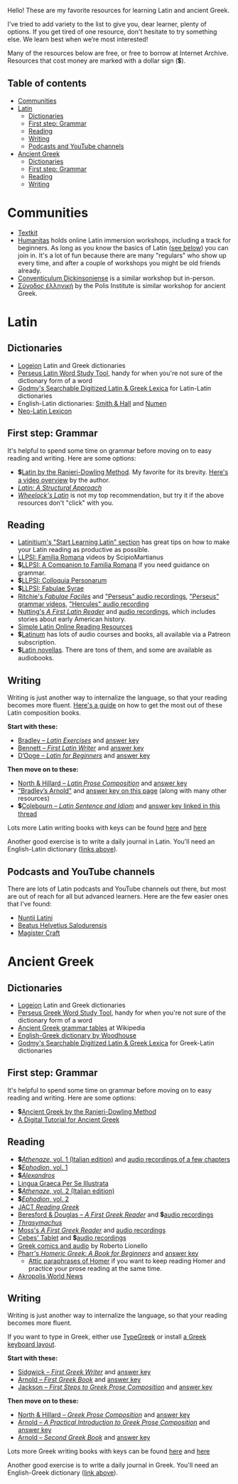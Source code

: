 Hello! These are my favorite resources for learning Latin and ancient Greek.

I've tried to add variety to the list to give you, dear learner, plenty of options. If you get tired of one resource, don't hesitate to try something else. We learn best when we’re most interested!

Many of the resources below are free, or free to borrow at Internet Archive. Resources that cost money are marked with a dollar sign (💲).

## Table of contents
- [Communities](#communities)
- [Latin](#latin)
  - [Dictionaries](#dictionaries)
  - [First step: Grammar](#first-step-grammar)
  - [Reading](#reading)
  - [Writing](#writing)
  - [Podcasts and YouTube channels](#podcasts-and-youtube-channels)
- [Ancient Greek](#ancient-greek)
  - [Dictionaries](#dictionaries-1)
  - [First step: Grammar](#first-step-grammar-1)
  - [Reading](#reading-1)
  - [Writing](#writing-1)

# Communities

- [Textkit](https://www.textkit.com/greek-latin-forum/)
- [Humanitas](https://www.conventiculum.com/2023-english) holds online Latin immersion workshops, including a track for beginners. As long as you know the basics of Latin ([see below](#first-step-grammar)) you can join in. It's a lot of fun because there are many "regulars" who show up every time, and after a couple of workshops you might be old friends already.
- [Conventiculum Dickinsoniense](https://blogs.dickinson.edu/dcc/2022/11/09/conventiculum-dickinsoniense-2023/) is a similar workshop but in-person.
- [Σύνοδος ἑλληνική](https://www.polisjerusalem.org/program/2022-synodos-hellenikos-%E1%BC%91%CE%BB%CE%BB%CE%B7%CE%BD%CE%B9%CE%BA%E1%BD%B8%CF%82-%CF%83%CF%8D%CE%BD%CE%BF%CE%B4%CE%BF%CF%82) by the Polis Institute is similar workshop for ancient Greek.

# Latin

## Dictionaries

- [Logeion](https://logeion.uchicago.edu) Latin and Greek dictionaries
- [Perseus Latin Word Study Tool](https://www.perseus.tufts.edu/hopper/morph?la=latin), handy for when you're not sure of the dictionary form of a word
- [Godmy's Searchable Digitized Latin & Greek Lexica](http://lexica.linguax.com/) for Latin-Latin dictionaries
- English-Latin dictionaries: [Smith & Hall](https://latinitium.com/latin-dictionaries/) and [Numen](https://latinlexicon.org/search_english.php)
- [Neo-Latin Lexicon](https://neolatinlexicon.org/adumbratio-old/)

## First step: Grammar

It's helpful to spend some time on grammar before moving on to easy reading and writing. Here are some options:

- 💲[Latin by the Ranieri-Dowling Method](https://luke-ranieri.myshopify.com/products/latin-by-the-ranieri-dowling-method-latin-summary-of-forms-of-nouns-verbs-adjectives-pronouns-audio-grammar-tables). My favorite for its brevity. [Here's a video overview](https://www.youtube.com/watch?v=_yflqUWKVVc) by the author.
- [*Latin: A Structural Approach*](https://archive.org/details/latinstructurala00swee)
- [*Wheelock's Latin*](https://archive.org/details/wheelockslatin0000whee) is not my top recommendation, but try it if the above resources don't "click" with you.

## Reading

- [Latinitium's "Start Learning Latin" section](https://latinitium.com/#startlearninglatin) has great tips on how to make your Latin reading as productive as possible.
- [LLPSI: Familia Romana](https://www.youtube.com/playlist?list=PLU1WuLg45SiyrXahjvFahDuA060P487pV) videos by ScipioMartianus
- 💲[LLPSI: A Companion to Familia Romana](https://hackettpublishing.com/lingua-latina-per-se-illustrata-series/lingua-latina-a-companion-to-familia-romana-second-edition) if you need guidance on grammar.
- 💲[LLPSI: Colloquia Personarum](https://hackettpublishing.com/lingua-latina-per-se-illustrata-series/lingua-latina-colloquia-personarum-second-edition-with-full-color-illustrations)
- 💲[LLPSI: Fabulae Syrae](https://hackettpublishing.com/lingua-latina-per-se-illustrata-series/lingua-latina-fabulae-syrae)
- [Ritchie's *Fabulae Faciles*](https://geoffreysteadman.com/ritchies-fabulae-faciles/) and ["Perseus" audio recordings](http://indwellinglanguage.com/latin-media/latin-audio/perseus), ["Perseus" grammar videos](https://www.youtube.com/playlist?list=PLEC2sC2cPY4B7JSQfTPJKZU4XuoVm-Q7T), ["Hercules" audio recording](https://www.youtube.com/watch?v=cTvjDtJP_wU)
- [Nutting's *A First Latin Reader*](https://www.google.com/books/edition/A_First_Latin_Reader/ZLgKAwAAQBAJ) and [audio recordings](http://indwellinglanguage.com/latin-media/latin-audio/a-first-latin-reader), which includes stories about early American history.
- [Simple Latin Online Reading Resources](http://johnpiazza.net/latin/online-reading/)
- 💲[Latinum](https://www.latinum.org.uk/beginner) has lots of audio courses and books, all available via a Patreon subscription.
- 💲[Latin novellas](https://docs.google.com/document/d/1bF8hZuxTDtgNMSSdonEX112JJaVYqoPH7w27Oju9ETs). There are tons of them, and some are available as audiobooks.

## Writing

Writing is just another way to internalize the language, so that your reading becomes more fluent. [Here's a guide](https://latinitium.com/latin-prose-composition-books-and-method/) on how to get the most out of these Latin composition books.

**Start with these:**

- [Bradley – *Latin Exercises*](https://www.google.com/books/edition/_/84sCAAAAQAAJ) and [answer key](https://www.google.com/books/edition/_/FYwCAAAAQAAJ)
- [Bennett – *First Latin Writer*](https://www.google.com/books/edition/_/QZICAAAAQAAJ) and [answer key](https://www.google.com/books/edition/_/N5ECAAAAQAAJ)
- [D’Ooge – *Latin for Beginners*](https://www.google.com/books/edition/_/2uFEAAAAIAAJ) and [answer key](https://archive.org/details/bld-latin-for-beginners-key-rl)

**Then move on to these:**

- [North & Hillard – *Latin Prose Composition*](https://archive.org/details/north-m.-hilladr-a.-latin-prose-composition-1913) and [answer key](https://archive.org/details/LatinProseCompNorthHillardKEY)
- ["Bradley’s Arnold"](https://archive.org/details/practicalintrod00arnouoft) and [answer key on this page](http://hiberna-cr.wikidot.com/downloads) (along with many other resources)
- 💲[Colebourn – *Latin Sentence and Idiom*](https://www.amazon.com/Latin-Sentence-Idiom-Composition-Language/dp/0862922658) and [answer key linked in this thread](https://www.textkit.com/greek-latin-forum/viewtopic.php?f=3&t=64677)

Lots more Latin writing books with keys can be found [here](https://www.textkit.com/greek-latin-forum/viewtopic.php?f=6&p=213636) and [here](https://www.edonnelly.com/google.html#4)

Another good exercise is to write a daily journal in Latin. You'll need an English-Latin dictionary ([links above](#dictionaries)).

## Podcasts and YouTube channels

There are lots of Latin podcasts and YouTube channels out there, but most are out of reach for all but advanced learners. Here are the few easier ones that I've found:

- [Nuntii Latini](https://nuntiilatini.com/)
- [Beatus Helvetius Salodurensis](https://www.youtube.com/@beatushelvetiussalodurensi3658/videos)
- [Magister Craft](https://www.youtube.com/@MagisterCraft/videos)

# Ancient Greek

## Dictionaries

- [Logeion](https://logeion.uchicago.edu) Latin and Greek dictionaries
- [Perseus Greek Word Study Tool](https://www.perseus.tufts.edu/hopper/morph?la=greek), handy for when you're not sure of the dictionary form of a word
- [Ancient Greek grammar tables](https://en.m.wiktionary.org/wiki/Appendix:Ancient_Greek_grammar_tables) at Wikipedia
- [English-Greek dictionary by Woodhouse](https://artflsrv03.uchicago.edu/efts/woodhouse/woodhouse_search.html)
- [Godmy's Searchable Digitized Latin & Greek Lexica](http://lexica.linguax.com/) for Greek-Latin dictionaries

## First step: Grammar

It's helpful to spend some time on grammar before moving on to easy reading and writing. Here are some options:

- 💲[Ancient Greek by the Ranieri-Dowling Method](https://luke-ranieri.myshopify.com/products/ancient-greek-by-the-ranieri-dowling-method-latin-summary-of-forms-of-nouns-verbs-adjectives-pronouns-audio-grammar-tables)
- [A Digital Tutorial for Ancient Greek](https://daedalus.umkc.edu/FirstGreekBook/index.html)

## Reading

- 💲[*Athenaze*, vol. 1 (Italian edition)](https://www.amazon.it/dp/8895611497) and [audio recordings of a few chapters](https://www.youtube.com/playlist?list=PLU1WuLg45SixrxviQiHOlkdkT-XPvyrgv)
- 💲[*Ephodion*, vol. 1](https://www.amazon.it/dp/8895611128)
- 💲[*Alexandros*](https://www.amazon.com/dp/8493579874)
- [Lingua Graeca Per Se Illustrata](https://seumasjeltzz.github.io/LinguaeGraecaePerSeIllustrata/)
- 💲[*Athenaze*, vol. 2 (Italian edition)](https://www.amazon.it/dp/8895611500)
- 💲[*Ephodion*, vol. 2](https://www.amazon.it/dp/8895611209)
- [JACT *Reading Greek*](https://archive.org/details/readinggreektext0000unse)
- [Beresford & Douglas – *A First  Greek  Reader*](https://archive.org/details/BERESFORDDOUGLAS-AFirstGreekReader) and 💲[audio recordings](https://ancientgreek.eu/edu/first-greek-reader.html)
- [*Thrasymachus*](https://archive.org/details/Thrasymachus_A_New_Greek_Course)
- [Moss's *A First Greek Reader*](https://www.google.com/books/edition/_/-A4BAAAAYAAJ) and [audio recordings](https://www.latinperdiem.com/a-first-greek-reader-charles-melville-moss-audio-files/)
- [Cebes' Tablet](https://geoffreysteadman.com/cebes-tablet/) and 💲[audio recordings](https://ancientgreek.eu/audiobooks/cebes.html)
- [Greek comics and audio](https://archive.org/details/@bedwere?and[]=subject%3A%22Ancient+Greek%22) by Roberto Lionello
- [Pharr's *Homeric Greek: A Book for Beginners*](https://archive.org/details/PharrBeginningHomericGreek1920) and [answer key](https://archive.org/details/pharr-answer-key)
  - [Attic paraphrases of Homer](https://ryanfb.xyz/etc/2019/02/25/resources_for_reading_homeric_greek.html#paraphrases) if you want to keep reading Homer and practice your prose reading at the same time.
- [Akropolis World News](http://www.akwn.net/)

## Writing

Writing is just another way to internalize the language, so that your reading becomes more fluent.

If you want to type in Greek, either use [TypeGreek](https://www.typegreek.com/) or install [a Greek keyboard layout](https://help.keyman.com/keyboard/galaxie_greek_mnemonic/3.2.2/galaxie_greek_mnemonic).

**Start with these:**

- [Sidgwick – *First Greek Writer*](https://www.google.com/books/edition/_/YI0CAAAAQAAJ) and [answer key](https://www.google.com/books/edition/_/Zo0CAAAAQAAJ)
- [Arnold – *First Greek Book*](https://www.google.com/books/edition/_/Ok0EAAAAQAAJ) and [answer key](https://www.google.com/books/edition/_/OU0EAAAAQAAJ)
- [Jackson – *First Steps to Greek Prose Composition*](https://www.google.com/books/edition/_/JpMCAAAAQAAJ) and [answer key](https://www.google.com/books/edition/_/KJMCAAAAQAAJ)

**Then move on to these:**

- [North & Hillard – *Greek Prose Composition*](https://archive.org/details/greekprosecompos0000nort) and [answer key](https://archive.org/details/rl-nh-greek-prose-composition-key)
- [Arnold – *A Practical Introduction to Greek Prose Composition*](https://www.google.com/books/edition/_/3ygSAAAAIAAJ) and [answer key](https://www.google.com/books/edition/_/XYgCAAAAQAAJ)
- [Arnold – *Second Greek Book*](https://www.google.com/books/edition/_/EIsCAAAAQAAJ) and [answer key](https://www.google.com/books/edition/_/EYsCAAAAQAAJ)

Lots more Greek writing books with keys can be found [here](https://www.textkit.com/greek-latin-forum/viewtopic.php?f=6&p=213636) and [here](https://www.edonnelly.com/google.html#11)

Another good exercise is to write a daily journal in Greek. You'll need an English-Greek dictionary ([link above](#dictionaries-1)).
